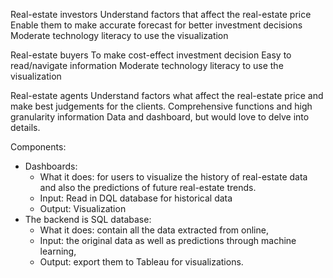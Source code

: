 Real-estate investors
Understand factors that affect the real-estate price
Enable them to make accurate forecast for better investment decisions
Moderate technology literacy to use the visualization 


Real-estate buyers
To make cost-effect investment decision
Easy to read/navigate information
Moderate technology literacy to use the visualization 


Real-estate agents
Understand factors what affect the real-estate price and make best 
judgements for the clients. 
Comprehensive functions and high granularity information
Data and dashboard, but would love to delve into details.

Components:
-  Dashboards:
	- What it does:  for users to visualize the history of real-estate data and also the predictions of future real-estate trends.
	- Input: Read in DQL database for historical data
	- Output: Visualization
- The backend is SQL database:
	- What it does: contain all the data extracted from online, 
	- Input: the original data as well as predictions through machine learning,
	- Output: export them to Tableau for visualizations.
